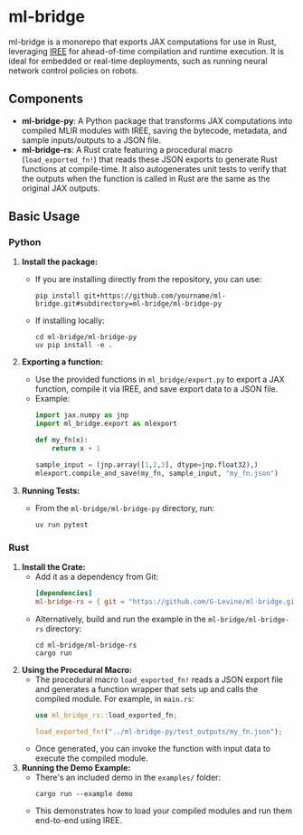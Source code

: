 # ml-bridge

ml-bridge is a monorepo that exports JAX computations for use in Rust, leveraging [IREE](https://github.com/iree-org/iree) for ahead-of-time compilation and runtime execution. It is ideal for embedded or real-time deployments, such as running neural network control policies on robots.

## Components
- **ml-bridge-py**: A Python package that transforms JAX computations into compiled MLIR modules with IREE, saving the bytecode, metadata, and sample inputs/outputs to a JSON file.
- **ml-bridge-rs**: A Rust crate featuring a procedural macro (`load_exported_fn!`) that reads these JSON exports to generate Rust functions at compile-time. It also autogenerates unit tests to verify that the outputs when the function is called in Rust are the same as the original JAX outputs.

## Basic Usage

### Python

1. **Install the package:**
   - If you are installing directly from the repository, you can use:
     ```
     pip install git+https://github.com/yourname/ml-bridge.git#subdirectory=ml-bridge/ml-bridge-py
     ```
   - If installing locally:
     ```
     cd ml-bridge/ml-bridge-py
     uv pip install -e .
     ```

2. **Exporting a function:**
   - Use the provided functions in `ml_bridge/export.py` to export a JAX function, compile it via IREE, and save export data to a JSON file.
   - Example:
     ```python
     import jax.numpy as jnp
     import ml_bridge.export as mlexport

     def my_fn(x):
         return x + 1

     sample_input = (jnp.array([1,2,3], dtype=jnp.float32),)
     mlexport.compile_and_save(my_fn, sample_input, "my_fn.json")
     ```

3. **Running Tests:**
   - From the `ml-bridge/ml-bridge-py` directory, run:
     ```
     uv run pytest
     ```

### Rust

1. **Install the Crate:**
   - Add it as a dependency from Git:
     ```toml
     [dependencies]
     ml-bridge-rs = { git = "https://github.com/G-Levine/ml-bridge.git", subdirectory = "ml-bridge-rs" }
     ```
   - Alternatively, build and run the example in the `ml-bridge/ml-bridge-rs` directory:
     ```
     cd ml-bridge/ml-bridge-rs
     cargo run
     ```
2. **Using the Procedural Macro:**
   - The procedural macro `load_exported_fn!` reads a JSON export file and generates a function wrapper that sets up and calls the compiled module. For example, in `main.rs`:
     ```rust
     use ml_bridge_rs::load_exported_fn;

     load_exported_fn!("../ml-bridge-py/test_outputs/my_fn.json");
     ```
   - Once generated, you can invoke the function with input data to execute the compiled module.
3. **Running the Demo Example:**
   - There's an included demo in the `examples/` folder:
     ```
     cargo run --example demo
     ```
   - This demonstrates how to load your compiled modules and run them end-to-end using IREE.
